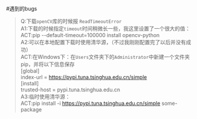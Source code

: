 #遇到的bugs
>Q:下载`openCV`库的时候报 `ReadTimeoutError`<br>
>A1:下载的时候指定`timeout`时间稍微长一些，我这里设置了一个很大的值：<br>
>ACT:pip --default-timeout=100000 install opencv-python<br>
>A2:可以在本地配置下载时使用清华源，（不过我刚刚配置完了以后并没有成功）<br>
>ACT:在Windows下：在`Users`文件夹下的`Administrator`中新建一个文件夹pip，并将以下信息保存<br>
> [global]<br>
> index-url = https://pypi.tuna.tsinghua.edu.cn/simple<br>
>[install]<br>
>trusted-host = pypi.tuna.tsinghua.edu.cn<br>
>A3:临时使用清华源：<br>
>ACT:pip install -i https://pypi.tuna.tsinghua.edu.cn/simple some-package